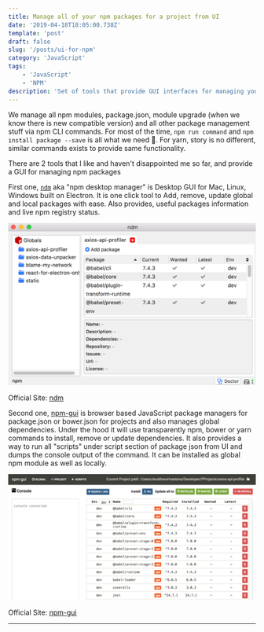 ```yaml
---
title: Manage all of your npm packages for a project from UI
date: '2019-04-18T18:05:00.738Z'
template: 'post'
draft: false
slug: '/posts/ui-for-npm'
category: 'JavaScript'
tags:
    - 'JavaScript'
    - 'NPM'
description: 'Set of tools that provide GUI interfaces for managing you npm packages, both global and project.'
---
```


We manage all npm modules, package.json, module upgrade (when we know there is new compatible version) and all other package management stuff via npm CLI commands. For most of the time, `npm run command` and `npm install package --save` is all what we need 👻. For yarn, story is no different, similar commands exists to provide same functionality.

There are 2 tools that I like and haven't disappointed me so far, and provide a GUI for managing npm packages

First one, [`ndm`](https://720kb.github.io/ndm/) aka "npm desktop manager" is Desktop GUI for Mac, Linux, Windows built on Electron. It is one click tool to Add, remove, update global and local packages with ease. Also provides, useful packages information and live npm registry status.

![Screenshot](/media/ndm.png)

Official Site: [ndm](https://720kb.github.io/ndm/)

Second one, [npm-gui](https://www.npmjs.com/package/npm-gui) is browser based JavaScript package managers for package.json or bower.json for projects and also manages global dependencies. Under the hood it will use transparently npm, bower or yarn commands to install, remove or update dependencies. It also provides a way to run all "scripts" under script section of package json from UI and dumps the console output of the command. It can be installed as global npm module as well as locally.

![Screenshot](/media/npm-gui.png)

Official Site: [npm-gui](https://github.com/q-nick/npm-gui)

---
